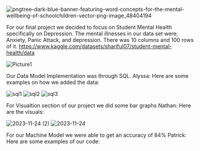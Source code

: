 ![pngtree-dark-blue-banner-featuring-word-concepts-for-the-mental-wellbeing-of-schoolchildren-vector-png-image_48404194](https://github.com/agom2429/Project_4/assets/135547605/d3340db8-223c-4292-8c4e-3f45ffc55f19)

For our final project we decided to focus on Student Mental Health specifically on Depression.
The mental illnesses in our data set were; Anxiety, Panic Attack, and depression. 
There was 10 columns and 100 rows of it. 
https://www.kaggle.com/datasets/shariful07/student-mental-health/data

![Picture1](https://github.com/agom2429/Project_4/assets/135547605/4686becb-8625-4ff9-a378-15b18492d5aa)

Our Data Model Implementation was through SQL.
Alyssa:
Here are some examples on how we added the data:


![sql1](https://github.com/agom2429/Project_4/assets/135547605/22483b2e-919f-41b5-a06a-21c3bf0fa0a6)
![sql2](https://github.com/agom2429/Project_4/assets/135547605/46ddef58-31b1-4561-823c-0edb3d99c280)
![sql3](https://github.com/agom2429/Project_4/assets/135547605/30a16326-3954-44ac-987d-63cdf78b75db)

For Visualtion section of our project we did some bar graphs
Nathan: 
Here are the visuals: 

![2023-11-24 (2)](https://github.com/agom2429/Project_4/assets/135547605/d1621d68-182a-4cdd-a4fd-96a75b0e77ae)
![2023-11-24](https://github.com/agom2429/Project_4/assets/135547605/2c7d8646-912d-4acb-98c6-aa6140435b8d)

For our Machine Model we were able to get an accuracy of 84%
Patrick:
Here are some examples of our code: 













